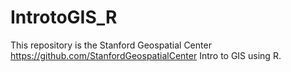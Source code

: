 # IntrotoGIS_R
This repository is the Stanford Geospatial Center https://github.com/StanfordGeospatialCenter Intro to GIS using R. 
